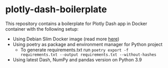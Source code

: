 # plotly-dash-boilerplate

This repository contains a boilerplate for Plotly Dash app in Docker container with the following setup:

- Using Debian Slim Docker image (read more [here](https://pythonspeed.com/articles/base-image-python-docker-images/))
- Using poetry as package and environment manager for Python project
  - To generate requirements.txt run `poetry export -f requirements.txt --output requirements.txt --without-hashes`
- Using latest Dash, NumPy and pandas version on Python 3.9
